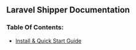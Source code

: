 ## Laravel Shipper Documentation

### Table Of Contents:

- [Install & Quick Start Guide](/doc/install.md)
